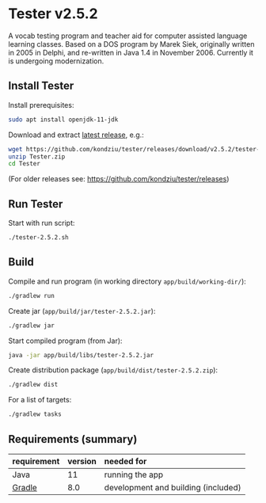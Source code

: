 # Tester v2.5.2

A vocab testing program and teacher aid for computer assisted language learning
classes. Based on a DOS program by Marek Siek, originally written in 2005 in
Delphi, and re-written in Java 1.4 in November 2006. Currently it is undergoing
modernization.

## Install Tester

Install prerequisites:

```bash
sudo apt install openjdk-11-jdk
```

Download and extract [latest
release](https://github.com/kondziu/tester/releases/download/v2.5.2/tester-2.5.2.zip),
e.g.:

```bash
wget https://github.com/kondziu/tester/releases/download/v2.5.2/tester-2.5.2.zip
unzip Tester.zip
cd Tester
```

(For older releases see: https://github.com/kondziu/tester/releases)

## Run Tester

Start with run script:

```bash
./tester-2.5.2.sh
```

## Build

Compile and run program (in working directory `app/build/working-dir/`):

```bash
./gradlew run
```

Create jar (`app/build/jar/tester-2.5.2.jar`):

```bash
./gradlew jar 
```


Start compiled program (from Jar):

```bash
java -jar app/build/libs/tester-2.5.2.jar
```

Create distribution package (`app/build/dist/tester-2.5.2.zip`):

```bash
./gradlew dist
```

For a list of targets:

```bash
./gradlew tasks
```

## Requirements (summary)

| requirement                         | version | needed for                          |
| :--                                 | :--     | :--                                 |
| Java                                | 11      | running the app                     |
| [Gradle](https://maven.apache.org/) | 8.0     | development and building (included) |